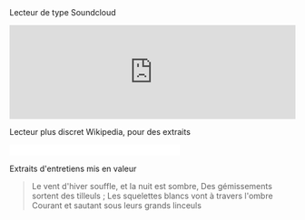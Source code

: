 ## 

Lecteur de type Soundcloud

<iframe width="100%" height="166" scrolling="no" frameborder="no" src="https://w.soundcloud.com/player/?url=https%3A//api.soundcloud.com/tracks/112395490&amp;color=ff5500&amp;auto_play=false&amp;hide_related=false&amp;show_comments=true&amp;show_user=true&amp;show_reposts=false"></iframe>

Lecteur plus discret Wikipedia, pour des extraits

<iframe src="//commons.wikimedia.org/wiki/File:Saint-Saens,_Camille_-_Danse_macabre_Opus_40_-_Computer_generated,_transcribed_by_MacLeod.ogg?embedplayer=yes" width="300" height="20" frameborder="0" webkitAllowFullScreen mozallowfullscreen allowFullScreen></iframe>

Extraits d'entretiens mis en valeur

> Le vent d'hiver souffle, et la nuit est sombre, 
> Des gémissements sortent des tilleuls ; 
> Les squelettes blancs vont à travers l'ombre 
> Courant et sautant sous leurs grands linceuls 
